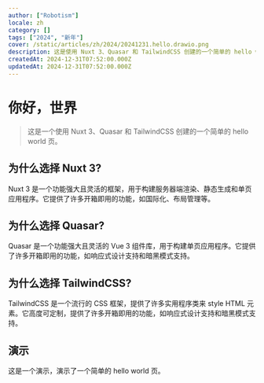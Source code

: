 ```yaml
---
author: ["Robotism"]
locale: zh
category: []
tags: ["2024", "新年"]
cover: /static/articles/zh/2024/20241231.hello.drawio.png
description: 这是使用 Nuxt 3、Quasar 和 TailwindCSS 创建的一个简单的 hello world 页
createdAt: 2024-12-31T07:52:00.000Z
updatedAt: 2024-12-31T07:52:00.000Z
---
```


# 你好，世界

> 这是一个使用 Nuxt 3、Quasar 和 TailwindCSS 创建的一个简单的 hello world 页。

## 为什么选择 Nuxt 3?

Nuxt 3 是一个功能强大且灵活的框架，用于构建服务器端渲染、静态生成和单页应用程序。它提供了许多开箱即用的功能，如国际化、布局管理等。

<!--more-->

## 为什么选择 Quasar?

Quasar 是一个功能强大且灵活的 Vue 3 组件库，用于构建单页应用程序。它提供了许多开箱即用的功能，如响应式设计支持和暗黑模式支持。

## 为什么选择 TailwindCSS?

TailwindCSS 是一个流行的 CSS 框架，提供了许多实用程序类来 style HTML 元素。它高度可定制，提供了许多开箱即用的功能，如响应式设计支持和暗黑模式支持。

## 演示

<p class="text-3xl text-center">这是一个演示，演示了一个简单的 hello world 页。</p>

